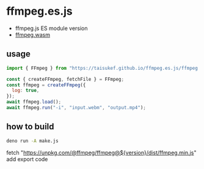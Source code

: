 # ffmpeg.es.js
 
- ffmpeg.js ES module version
- [ffmpeg.wasm](https://github.com/ffmpegwasm/ffmpeg.wasm)

## usage

```js
import { FFmpeg } from "https://taisukef.github.io/ffmpeg.es.js/ffmpeg.es.js";

const { createFFmpeg, fetchFile } = FFmpeg;
const ffmpeg = createFFmpeg({
  log: true,
});
await ffmpeg.load();
await ffmpeg.run("-i", "input.webm", "output.mp4");
```

## how to build

```bash
deno run -A make.js
```
fetch "https://unpkg.com/@ffmpeg/ffmpeg@${version}/dist/ffmpeg.min.js"
add export code
